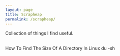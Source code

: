```yaml
---
layout: page
title: Scrapheap
permalink: /scrapheap/
---
```


Collection of things I find useful.
<br><br>

How To Find The Size Of A Directory In Linux
    du -sh


